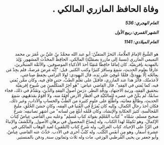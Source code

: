 <h1 dir="rtl">وفاة الحافظ المازري المالكي .</h1>

<h5 dir="rtl">العام الهجري:  536

الشهر القمري: ربيع الأول

العام الميلادي: 1141</h5>

<p dir="rtl">هو الشَّيخُ الإمامُ العلَّامةُ، البَحرُ المتفنِّنُ: أبو عبد الله محمَّدُ بنُ عليِّ بنِ عُمَرَ بن محمد التميمي المازري (نسبةً إلى مازرة بصقليَّةَ) المالكي، الحافِظُ المحَدِّث المشهور. وُلِدَ بالمهدية بإفريقيَّة. كان إمامًا حافِظًا مُتقِنًا أحدَ الأذكياءِ الموصوفين، والأئمَّة المتبحِّرينَ، عارفًا بعلوم الحديثِ، سَمِعَ وسافَرَ كثيرًا وكتب الكثير. قيل: "إنَّه مَرِضَ مَرضةً، فلم يجِدْ مَن يعالجُه إلَّا يهوديٌّ، فلمَّا عُوفِيَ على يَدِه، قال اليهودي: لولا التزامي بحِفظِ صِناعتي، لأعدَمتُك، فأثَّرَ هذا عند المازري، فأقبَلَ على تعَلُّمِ الطبِّ، حتى فاق فيه، وكان ممَّن يُفتي فيه، كما يُفتي في الفِقهِ". قال القاضي عياض: "هو آخِرُ المتكَلِّمينَ مِن شُيوخِ إفريقيَّة بتحقيقِ الفِقهِ، ورتبةِ الاجتهادِ، ودِقَّةِ النظر. درَسَ أصولَ الفِقهِ والدِّينَ، وتقَدَّمَ في ذلك، فجاء سابقًا، لم يكُنْ في عصره للمالكيَّةِ في أقطارِ الأرضِ أفقَهُ منه، ولا أقوَمُ بمَذهَبِهم، سَمِعَ الحديث، وطالَعَ معانيَه، واطَّلَعَ على علومٍ كثيرة من الطِّبِّ والحسابِ والآداب، وغير ذلك، فكان أحدَ رجالِ الكمال، وإليه كان يُفزَعُ في الفُتيا في الفِقه، وكان حسَنَ الخُلُقِ، مليحَ المُجالَسةِ، كثيرَ الحكايةِ والإنشاد، وكان قَلَمُه أبلَغَ مِن لسانه" من أشهَرِ تصانيفِه: شرحُ صحيح مسلم، سَمَّاه " كتاب المُعْلِم بفوائد كتابِ مُسلِم" وعليه بنى القاضي عِياضٌ كِتابَ الإكمالَ، وهو تَكمِلةٌ لهذا الكتاب، وله إيضاحُ المحصولِ في برهانِ الأصول, والكَشفُ والإنباءُ في الرَّدِّ على الإحياءِ، كتاب الغزالي، وله شَرحُ كتاب (التلقين) لعبد الوهاب المالكي في عشرةِ أسفار، وهو مِن أنفَسِ الكُتُب. وله كتُبٌ أخرى في الأدب. حَدَّثَ عنه القاضي عِياضٌ، وأبو جعفر بن يحيى القُرطبي الوزغي. مات وله ثلاث وثمانون سنة, ودفن بالمنستير.</p></br>
